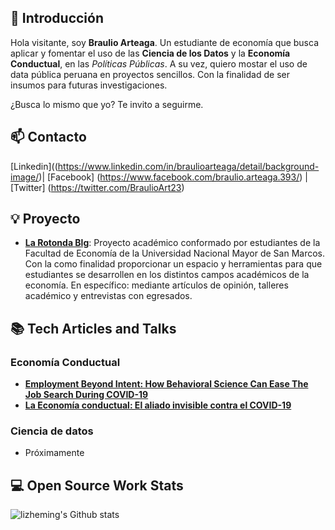 ## 👋 Introducción

Hola visitante, soy **Braulio Arteaga**. Un estudiante de economía que busca aplicar y fomentar el uso de las **Ciencia de los Datos** y la **Economía Conductual**, en las *Políticas Públicas*. 
A su vez, quiero mostar el uso de data pública peruana en proyectos sencillos. Con la finalidad de ser insumos para futuras investigaciones.

¿Busca lo mismo que yo? Te invito a seguirme.

## 📫 Contacto

 [Linkedin]((https://www.linkedin.com/in/braulioarteaga/detail/background-image/)| [Facebook] (https://www.facebook.com/braulio.arteaga.393/) | [Twitter] (https://twitter.com/BraulioArt23)

## 💡 Proyecto

- [**La Rotonda Blg**](https://www.facebook.com/larotonda.blog/): Proyecto académico conformado por estudiantes de la Facultad de Economía de la Universidad Nacional Mayor de San Marcos. Con la como finalidad proporcionar un espacio y herramientas para que estudiantes se desarrollen en los distintos campos académicos de la economía. En específico: mediante artículos de opinión, talleres académico y entrevistas con egresados. 

## 📚 Tech Articles and Talks 

### Economía Conductual

- [**Employment Beyond Intent: How Behavioral Science Can Ease The Job Search During COVID-19**](https://thedecisionlab.com/insights/development/employment-beyond-intent-how-behavioral-science-can-ease-the-job-search-during-covid-19/)
- [**La Economía conductual: El aliado invisible contra el COVID-19**](https://larotondablog.wixsite.com/larotonda/post/la-econom%C3%ADa-conductual-el-aliado-invisible-contra-el-covid-19)

### Ciencia de datos

- Próximamente
 
## 💻 Open Source Work Stats

![lizheming's Github stats](https://github-readme-stats.vercel.app/api?username=BArteagaCode&show_icons=true)


